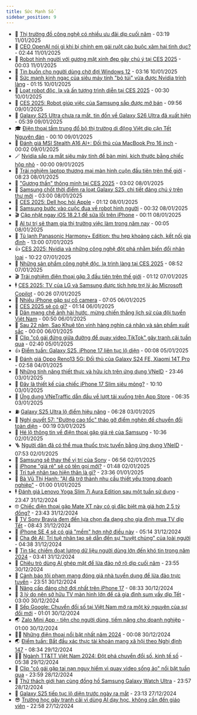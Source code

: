 ```yaml
---
title: Sức Mạnh Số
sidebar_position: 9
---
```


<!-- dantri-suc-manh-so:START -->
- 🐻 [Thị trường đồ công nghệ có nhiều ưu đãi dịp cuối năm](https://dantri.com.vn/suc-manh-so/thi-truong-do-cong-nghe-co-nhieu-uu-dai-dip-cuoi-nam-20250108225957199.htm) - 03:19 11/01/2025
- 💄 [CEO OpenAI nói gì khi bị chính em gái ruột cáo buộc xâm hại tình dục?](https://dantri.com.vn/suc-manh-so/ceo-openai-noi-gi-khi-bi-chinh-em-gai-ruot-cao-buoc-xam-hai-tinh-duc-20250110105921283.htm) - 02:44 11/01/2025
- 🚀 [Robot hình người với gương mặt xinh đẹp gây chú ý tại CES 2025](https://dantri.com.vn/suc-manh-so/robot-hinh-nguoi-voi-guong-mat-xinh-dep-gay-chu-y-tai-ces-2025-20250111010028372.htm) - 00:03 11/01/2025
- 👹 [Tin buồn cho người dùng chờ đợi Windows 12](https://dantri.com.vn/suc-manh-so/tin-buon-cho-nguoi-dung-cho-doi-windows-12-20250109232923444.htm) - 03:16 10/01/2025
- 🤭 [Sức mạnh kinh ngạc của siêu máy tính &quot;bỏ túi&quot; vừa được Nvidia trình làng](https://dantri.com.vn/suc-manh-so/suc-manh-kinh-ngac-cua-sieu-may-tinh-bo-tui-vua-duoc-nvidia-trinh-lang-20250109130113216.htm) - 01:15 10/01/2025
- 🗽 [Loạt robot độc, lạ và ấn tượng trình diễn tại CES 2025](https://dantri.com.vn/suc-manh-so/loat-robot-doc-la-va-an-tuong-trinh-dien-tai-ces-2025-20250110005111296.htm) - 00:30 10/01/2025
- 🧰 [CES 2025: Robot giúp việc của Samsung sắp được mở bán](https://dantri.com.vn/suc-manh-so/ces-2025-robot-giup-viec-cua-samsung-sap-duoc-mo-ban-20250109110332154.htm) - 09:56 09/01/2025
- 🤭 [Galaxy S25 Ultra chưa ra mắt, tin đồn về Galaxy S26 Ultra đã xuất hiện](https://dantri.com.vn/suc-manh-so/galaxy-s25-ultra-chua-ra-mat-tin-don-ve-galaxy-s26-ultra-da-xuat-hien-20250109112909692.htm) - 05:39 09/01/2025
- 🎓 [Điện thoại tầm trung đổ bộ thị trường di động Việt dịp cận Tết Nguyên đán](https://dantri.com.vn/suc-manh-so/dien-thoai-tam-trung-do-bo-thi-truong-di-dong-viet-dip-can-tet-nguyen-dan-20250108231813266.htm) - 00:10 09/01/2025
- 🌮 [Đánh giá MSI Stealth A16 AI+: Đối thủ của MacBook Pro 16 inch](https://dantri.com.vn/suc-manh-so/danh-gia-msi-stealth-a16-ai-doi-thu-cua-macbook-pro-16-inch-20250108105530083.htm) - 00:02 09/01/2025
- 🪄 [Nvidia sắp ra mắt siêu máy tính để bàn mini, kích thước bằng chiếc hộp nhỏ](https://dantri.com.vn/suc-manh-so/nvidia-sap-ra-mat-sieu-may-tinh-de-ban-mini-kich-thuoc-bang-chiec-hop-nho-20250108123557096.htm) - 00:00 09/01/2025
- 🥳 [Trải nghiệm laptop thương mại màn hình cuộn đầu tiên trên thế giới](https://dantri.com.vn/suc-manh-so/trai-nghiem-laptop-thuong-mai-man-hinh-cuon-dau-tien-tren-the-gioi-20250108150302539.htm) - 08:23 08/01/2025
- 👺 [&quot;Gương thần&quot; thông minh tại CES 2025](https://dantri.com.vn/suc-manh-so/guong-than-thong-minh-tai-ces-2025-20250108095529613.htm) - 03:02 08/01/2025
- 💂 [Samsung chốt thời điểm ra loạt Galaxy S25, chi tiết đáng chú ý trên thư mời](https://dantri.com.vn/suc-manh-so/samsung-chot-thoi-diem-ra-loat-galaxy-s25-chi-tiet-dang-chu-y-tren-thu-moi-20250107093930662.htm) - 03:00 08/01/2025
- 🦆 [CES 2025: Dell học hỏi Apple](https://dantri.com.vn/suc-manh-so/ces-2025-dell-hoc-hoi-apple-20250107094935084.htm) - 01:12 08/01/2025
- 📝 [Samsung bước vào cuộc đua về robot hình người](https://dantri.com.vn/suc-manh-so/samsung-buoc-vao-cuoc-dua-ve-robot-hinh-nguoi-20250108012418272.htm) - 00:32 08/01/2025
- 🎬 [Cập nhật ngay iOS 18.2.1 để sửa lỗi trên iPhone](https://dantri.com.vn/suc-manh-so/cap-nhat-ngay-ios-1821-de-sua-loi-tren-iphone-20250107221153784.htm) - 00:11 08/01/2025
- 🐘 [AI tự trị sẽ tham gia thị trường việc làm trong năm nay](https://dantri.com.vn/suc-manh-so/ai-tu-tri-se-tham-gia-thi-truong-viec-lam-trong-nam-nay-20250108015434813.htm) - 00:05 08/01/2025
- 🌈 [Tủ lạnh Panasonic Harmony+ Edition: thu hẹp khoảng cách, kết nối gia đình](https://dantri.com.vn/suc-manh-so/tu-lanh-panasonic-harmony-edition-thu-hep-khoang-cach-ket-noi-gia-dinh-20250106163815971.htm) - 13:00 07/01/2025
- 👍 [CES 2025: Nvidia và những công nghệ đột phá nhằm biến đổi nhân loại](https://dantri.com.vn/suc-manh-so/ces-2025-nvidia-va-nhung-cong-nghe-dot-pha-nham-bien-doi-nhan-loai-20250107160752676.htm) - 10:22 07/01/2025
- 🤭 [Những sản phẩm công nghệ độc, lạ trình làng tại CES 2025](https://dantri.com.vn/suc-manh-so/nhung-san-pham-cong-nghe-doc-la-trinh-lang-tai-ces-2025-20250107154224516.htm) - 08:52 07/01/2025
- 🎬 [Trải nghiệm điện thoại gập 3 đầu tiên trên thế giới](https://dantri.com.vn/suc-manh-so/trai-nghiem-dien-thoai-gap-3-dau-tien-tren-the-gioi-20250105182706702.htm) - 01:12 07/01/2025
- 🕴 [CES 2025: TV của LG và Samsung được tích hợp trợ lý ảo Microsoft Copilot](https://dantri.com.vn/suc-manh-so/ces-2025-tv-cua-lg-va-samsung-duoc-tich-hop-tro-ly-ao-microsoft-copilot-20250106223912681.htm) - 00:26 07/01/2025
- 🎉 [Nhiều iPhone gặp sự cố camera](https://dantri.com.vn/suc-manh-so/nhieu-iphone-gap-su-co-camera-20250106113800636.htm) - 07:05 06/01/2025
- 💯 [CES 2025 sẽ có gì?](https://dantri.com.vn/suc-manh-so/ces-2025-se-co-gi-20250105222008863.htm) - 01:14 06/01/2025
- 💼 [Dân mạng chế ảnh hài hước, mừng chiến thắng lịch sử của đội tuyển Việt Nam](https://dantri.com.vn/suc-manh-so/dan-mang-che-anh-hai-huoc-mung-chien-thang-lich-su-cua-doi-tuyen-viet-nam-20250106012509944.htm) - 00:50 06/01/2025
- 🦍 [Sau 22 năm, Sao Khuê tôn vinh hàng nghìn cá nhân và sản phẩm xuất sắc](https://dantri.com.vn/suc-manh-so/sau-22-nam-sao-khue-ton-vinh-hang-nghin-ca-nhan-va-san-pham-xuat-sac-20250106142212112.htm) - 00:00 06/01/2025
- 🤔 [Clip &quot;cô gái đứng giữa đường để quay video TikTok&quot; gây tranh cãi tuần qua](https://dantri.com.vn/suc-manh-so/clip-co-gai-dung-giua-duong-de-quay-video-tiktok-gay-tranh-cai-tuan-qua-20250104233404910.htm) - 02:40 05/01/2025
- 👍 [Điểm tuần: Galaxy S25, iPhone 17 liên tục lộ diện](https://dantri.com.vn/suc-manh-so/diem-tuan-galaxy-s25-iphone-17-lien-tuc-lo-dien-20250104173429856.htm) - 00:08 05/01/2025
- 🎊 [Đánh giá Oppo Reno13 5G: Đối thủ của Galaxy S24 FE, Xiaomi 14T Pro](https://dantri.com.vn/suc-manh-so/danh-gia-oppo-reno13-5g-doi-thu-cua-galaxy-s24-fe-xiaomi-14t-pro-20250103152829470.htm) - 02:58 04/01/2025
- 🗽 [Những tính năng thiết thực và hữu ích trên ứng dụng VNeID](https://dantri.com.vn/suc-manh-so/nhung-tinh-nang-thiet-thuc-va-huu-ich-tren-ung-dung-vneid-20250104005410953.htm) - 23:46 03/01/2025
- 🔭 [Đây là thiết kế của chiếc iPhone 17 Slim siêu mỏng?](https://dantri.com.vn/suc-manh-so/day-la-thiet-ke-cua-chiec-iphone-17-slim-sieu-mong-20250103152051807.htm) - 10:10 03/01/2025
- 🤔 [Ứng dụng VNeTraffic dẫn đầu về lượt tải xuống trên App Store](https://dantri.com.vn/suc-manh-so/ung-dung-vnetraffic-dan-dau-ve-luot-tai-xuong-tren-app-store-20250103120236425.htm) - 06:35 03/01/2025
- ⛽️ [Galaxy S25 Ultra lộ điểm hiệu năng](https://dantri.com.vn/suc-manh-so/galaxy-s25-ultra-lo-diem-hieu-nang-20250102233017651.htm) - 06:28 03/01/2025
- 🤭 [Nghị quyết 57: &quot;Đường cao tốc&quot; tháo gỡ điểm nghẽn để chuyển đổi toàn diện](https://dantri.com.vn/suc-manh-so/nghi-quyet-57-duong-cao-toc-thao-go-diem-nghen-de-chuyen-doi-toan-dien-20250103013549196.htm) - 00:19 03/01/2025
- 🫶 [Hé lộ thông tin về điện thoại gập giá rẻ của Samsung](https://dantri.com.vn/suc-manh-so/he-lo-thong-tin-ve-dien-thoai-gap-gia-re-cua-samsung-20250102162204590.htm) - 10:36 02/01/2025
- 🪜 [Người dân đã có thể mua thuốc trực tuyến bằng ứng dụng VNeID](https://dantri.com.vn/suc-manh-so/nguoi-dan-da-co-the-mua-thuoc-truc-tuyen-bang-ung-dung-vneid-20250102144942574.htm) - 07:53 02/01/2025
- 🚀 [Samsung sẽ thay thế vị trí của Sony](https://dantri.com.vn/suc-manh-so/samsung-se-thay-the-vi-tri-cua-sony-20250102110530314.htm) - 06:56 02/01/2025
- 🦏 [iPhone &quot;giá rẻ&quot; sẽ có tên gọi mới?](https://dantri.com.vn/suc-manh-so/iphone-gia-re-se-co-ten-goi-moi-20250102000913124.htm) - 01:48 02/01/2025
- 💃 [Trí tuệ nhân tạo hiện thân là gì?](https://dantri.com.vn/suc-manh-so/tri-tue-nhan-tao-hien-than-la-gi-20250101223413332.htm) - 23:36 01/01/2025
- 🌁 [Bà Vũ Thị Hạnh: &quot;AI đã trở thành nhu cầu thiết yếu trong doanh nghiệp&quot;](https://dantri.com.vn/suc-manh-so/ba-vu-thi-hanh-ai-da-tro-thanh-nhu-cau-thiet-yeu-trong-doanh-nghiep-20241231221127961.htm) - 01:00 01/01/2025
- 🕴 [Đánh giá Lenovo Yoga Slim 7i Aura Edition sau một tuần sử dụng](https://dantri.com.vn/suc-manh-so/danh-gia-lenovo-yoga-slim-7i-aura-edition-sau-mot-tuan-su-dung-20241231003354973.htm) - 23:47 31/12/2024
- 🤓 [Chiếc điện thoại gập Mate XT này có gì đặc biệt mà giá hơn 2,5 tỷ đồng?](https://dantri.com.vn/suc-manh-so/chiec-dien-thoai-gap-mate-xt-nay-co-gi-dac-biet-ma-gia-hon-25-ty-dong-20250101025346679.htm) - 23:43 31/12/2024
- 🥳 [TV Sony Bravia đem đến lựa chọn đa dạng cho gia đình mua TV dịp Tết](https://dantri.com.vn/suc-manh-so/tv-sony-bravia-dem-den-lua-chon-da-dang-cho-gia-dinh-mua-tv-dip-tet-20241231135948680.htm) - 08:43 31/12/2024
- 🤔 [iPhone SE 4 sẽ có giá &quot;mềm&quot; hơn nhờ điều này](https://dantri.com.vn/suc-manh-so/iphone-se-4-se-co-gia-mem-hon-nho-dieu-nay-20241231113024976.htm) - 05:14 31/12/2024
- 🧐 [Cha đẻ AI: Trí tuệ nhân tạo sẽ dẫn đến sự &quot;tuyệt chủng&quot; của loài người](https://dantri.com.vn/suc-manh-so/cha-de-ai-tri-tue-nhan-tao-se-dan-den-su-tuyet-chung-cua-loai-nguoi-20241231110438577.htm) - 04:38 31/12/2024
- 🦣 [Tin tặc chiếm đoạt lượng dữ liệu người dùng lớn đến khó tin trong năm 2024](https://dantri.com.vn/suc-manh-so/tin-tac-chiem-doat-luong-du-lieu-nguoi-dung-lon-den-kho-tin-trong-nam-2024-20241231102328032.htm) - 03:41 31/12/2024
- 🧐 [Chiêu trò dùng AI ghép mặt để lừa đảo nở rộ dịp cuối năm](https://dantri.com.vn/suc-manh-so/chieu-tro-dung-ai-ghep-mat-de-lua-dao-no-ro-dip-cuoi-nam-20241231002004322.htm) - 23:55 30/12/2024
- 🥸 [Cảnh báo tội phạm mạng đóng giả nhà tuyển dụng để lừa đảo trực tuyến](https://dantri.com.vn/suc-manh-so/canh-bao-toi-pham-mang-dong-gia-nha-tuyen-dung-de-lua-dao-truc-tuyen-20241231011516785.htm) - 23:51 30/12/2024
- 🤖 [Nâng cấp đáng chờ đợi nhất trên iPhone 17](https://dantri.com.vn/suc-manh-so/nang-cap-dang-cho-doi-nhat-tren-iphone-17-20241229214516627.htm) - 08:33 30/12/2024
- 👺 [3 lý do nên sở hữu TV màn hình lớn để cả gia đình sum vầy dịp Tết](https://dantri.com.vn/suc-manh-so/3-ly-do-nen-so-huu-tv-man-hinh-lon-de-ca-gia-dinh-sum-vay-dip-tet-20241226182847002.htm) - 03:00 30/12/2024
- 🤭 [Sếp Google: Chuyển đổi số tại Việt Nam mở ra một kỷ nguyên của sự đổi mới](https://dantri.com.vn/suc-manh-so/sep-google-chuyen-doi-so-tai-viet-nam-mo-ra-mot-ky-nguyen-cua-su-doi-moi-20241227183537973.htm) - 01:01 30/12/2024
- 🌏 [Zalo Mini App - tiện cho người dùng, tiềm năng cho doanh nghiệp](https://dantri.com.vn/suc-manh-so/zalo-mini-app-tien-cho-nguoi-dung-tiem-nang-cho-doanh-nghiep-20241227161535813.htm) - 01:00 30/12/2024
- 🧑‍🏫 [Những điện thoại nổi bật nhất năm 2024](https://dantri.com.vn/suc-manh-so/nhung-dien-thoai-noi-bat-nhat-nam-2024-20241228020529642.htm) - 00:08 30/12/2024
- 🌏 [Điểm tuần: Bắt đầu xác thực tài khoản mạng xã hội theo Nghị định 147](https://dantri.com.vn/suc-manh-so/diem-tuan-bat-dau-xac-thuc-tai-khoan-mang-xa-hoi-theo-nghi-dinh-147-20241228190704293.htm) - 08:34 29/12/2024
- 🧑‍🏫 [Ngành TT&amp;TT Việt Nam 2024: Đột phá chuyển đổi số, kinh tế số](https://dantri.com.vn/suc-manh-so/nganh-tttt-viet-nam-2024-dot-pha-chuyen-doi-so-kinh-te-so-20241229123111350.htm) - 05:38 29/12/2024
- 🦣 [Clip &quot;cô gái gặp tai nạn nguy hiểm vì quay video sống ảo&quot; nổi bật tuần qua](https://dantri.com.vn/suc-manh-so/clip-co-gai-gap-tai-nan-nguy-hiem-vi-quay-video-song-ao-noi-bat-tuan-qua-20241229003333589.htm) - 23:59 28/12/2024
- 🤔 [Thử thách giới hạn cùng đồng hồ Samsung Galaxy Watch Ultra](https://dantri.com.vn/suc-manh-so/thu-thach-gioi-han-cung-dong-ho-samsung-galaxy-watch-ultra-20241227114901029.htm) - 23:57 28/12/2024
- 🚦 [Galaxy S25 tiếp tục lộ diện trước ngày ra mắt](https://dantri.com.vn/suc-manh-so/galaxy-s25-tiep-tuc-lo-dien-truoc-ngay-ra-mat-20241227233813970.htm) - 23:13 27/12/2024
- 😎 [Trường học gây tranh cãi vì dùng AI dạy học, không cần đến giáo viên](https://dantri.com.vn/suc-manh-so/truong-hoc-gay-tranh-cai-vi-dung-ai-day-hoc-khong-can-den-giao-vien-20241227200435116.htm) - 22:58 27/12/2024<!-- dantri-suc-manh-so:END -->
